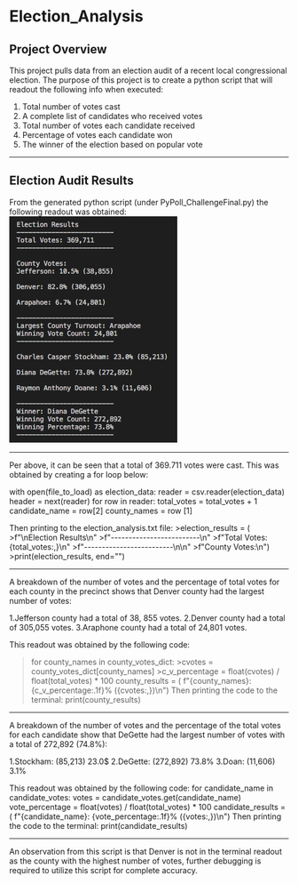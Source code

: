 # Election_Analysis

## Project Overview
This project pulls data from an election audit of a recent local congressional election. The purpose of this project is to create a python script that will readout the following info when executed: 
1. Total number of votes cast
2. A complete list of candidates who received votes
3. Total number of votes each candidate received
4. Percentage of votes each candidate won
5. The winner of the election based on popular vote

---
## Election Audit Results 
From the generated python script (under PyPoll_ChallengeFinal.py) the following readout was obtained: 
![alt text](https://github.com/NassimNatA/Election_Analysis/blob/master/Terminal_Screenshot.png)

---
Per above, it can be seen that a total of 369.711 votes were cast. This was obtained by creating a for loop below: 

with open(file_to_load) as election_data:
reader = csv.reader(election_data)
header = next(reader)
for row in reader:
        total_votes = total_votes + 1
        candidate_name = row[2]
        county_names = row [1]

Then printing to the election_analysis.txt file: 
    >election_results = (
        >f"\nElection Results\n"
        >f"-------------------------\n"
        >f"Total Votes: {total_votes:,}\n"
        >f"-------------------------\n\n"
        >f"County Votes:\n")
    >print(election_results, end="")
    
---
A breakdown of the number of votes and the percentage of total votes for each county in the precinct shows that Denver county had the largest number of votes: 

1.Jefferson county had a total of 38, 855 votes. 
2.Denver county had a total of 305,055 votes. 
3.Araphone county had a total of 24,801 votes. 

This readout was obtained by the following code: 
>for county_names in county_votes_dict:
        >cvotes = county_votes_dict[county_names]
        >c_v_percentage = float(cvotes) / float(total_votes) * 100
   >county_results = (
            f"{county_names}: {c_v_percentage:.1f}% ({cvotes:,})\n")
Then printing the code to the terminal: 
 >print(county_results)
 
---
A breakdown of the number of votes and the percentage of the total votes for each candidate show that DeGette had the largest number of votes with a total of 272,892 (74.8%): 

1.Stockham: (85,213) 23.0$
2.DeGette: (272,892) 73.8%
3.Doan: (11,606) 3.1%

This readout was obtained by the following code: 
for candidate_name in candidate_votes:
votes = candidate_votes.get(candidate_name)
vote_percentage = float(votes) / float(total_votes) * 100
candidate_results = (
    f"{candidate_name}: {vote_percentage:.1f}% ({votes:,})\n")
Then printing the code to the terminal: 
print(candidate_results)

---
An observation from this script is that Denver is not in the terminal readout as the county with the highest number of votes, further debugging is required to utilize this script for complete accuracy. 
